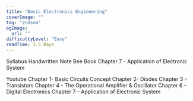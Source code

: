 ```yaml
---
title: "Basic Electronics Engineering"
coverImage: ""
tag: "2ndsem"
ogImage:
  url: ""
difficultyLevel: "Easy"
readTime: 3.5 Days
---
```


<!-- @format -->

Syllabus
Handwritten Note
Bee Book
Chapter 7 - Application of Electronic System

Youtube
Chapter 1- Basic Circuits Concept
Chapter 2- Diodes
Chapter 3 - Transistors
Chapter 4 - The Operational Amplifier & Oscillator
Chapter 6 - Digital Electronics
Chapter 7 - Application of Electronic System
